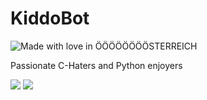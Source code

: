 # KiddoBot


![Made with love in ÖÖÖÖÖÖÖÖSTERREICH](https://madewithlove.now.sh/at?heart=true&colorA=%23000000&colorB=%23dc0000&template=for-the-badge&text=%C3%96%C3%96%C3%96%C3%96%C3%96%C3%96%C3%96%C3%96STERREICH)

Passionate C-Haters and Python enjoyers
	

![](https://tokei.rs/b1/github/MaximalBrot-Inc/KiddoBot?category=lines)
![](https://tokei.rs/b1/github/MaximalBrot-Inc/KiddoBot?category=files)

